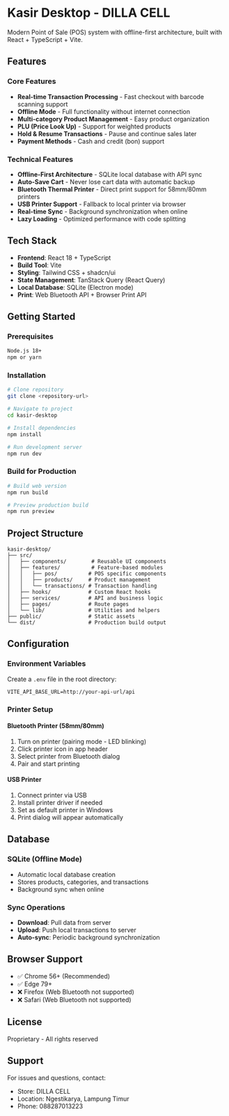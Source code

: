 # Kasir Desktop - DILLA CELL

Modern Point of Sale (POS) system with offline-first architecture, built with React + TypeScript + Vite.

## Features

### Core Features
- **Real-time Transaction Processing** - Fast checkout with barcode scanning support
- **Offline Mode** - Full functionality without internet connection
- **Multi-category Product Management** - Easy product organization
- **PLU (Price Look Up)** - Support for weighted products
- **Hold & Resume Transactions** - Pause and continue sales later
- **Payment Methods** - Cash and credit (bon) support

### Technical Features
- **Offline-First Architecture** - SQLite local database with API sync
- **Auto-Save Cart** - Never lose cart data with automatic backup
- **Bluetooth Thermal Printer** - Direct print support for 58mm/80mm printers
- **USB Printer Support** - Fallback to local printer via browser
- **Real-time Sync** - Background synchronization when online
- **Lazy Loading** - Optimized performance with code splitting

## Tech Stack

- **Frontend**: React 18 + TypeScript
- **Build Tool**: Vite
- **Styling**: Tailwind CSS + shadcn/ui
- **State Management**: TanStack Query (React Query)
- **Local Database**: SQLite (Electron mode)
- **Print**: Web Bluetooth API + Browser Print API

## Getting Started

### Prerequisites

```bash
Node.js 18+ 
npm or yarn
```

### Installation

```bash
# Clone repository
git clone <repository-url>

# Navigate to project
cd kasir-desktop

# Install dependencies
npm install

# Run development server
npm run dev
```

### Build for Production

```bash
# Build web version
npm run build

# Preview production build
npm run preview
```

## Project Structure

```
kasir-desktop/
├── src/
│   ├── components/        # Reusable UI components
│   ├── features/          # Feature-based modules
│   │   ├── pos/          # POS specific components
│   │   ├── products/     # Product management
│   │   └── transactions/ # Transaction handling
│   ├── hooks/            # Custom React hooks
│   ├── services/         # API and business logic
│   ├── pages/            # Route pages
│   └── lib/              # Utilities and helpers
├── public/               # Static assets
└── dist/                 # Production build output
```

## Configuration

### Environment Variables

Create a `.env` file in the root directory:

```env
VITE_API_BASE_URL=http://your-api-url/api
```

### Printer Setup

#### Bluetooth Printer (58mm/80mm)
1. Turn on printer (pairing mode - LED blinking)
2. Click printer icon in app header
3. Select printer from Bluetooth dialog
4. Pair and start printing

#### USB Printer
1. Connect printer via USB
2. Install printer driver if needed
3. Set as default printer in Windows
4. Print dialog will appear automatically

## Database

### SQLite (Offline Mode)
- Automatic local database creation
- Stores products, categories, and transactions
- Background sync when online

### Sync Operations
- **Download**: Pull data from server
- **Upload**: Push local transactions to server
- **Auto-sync**: Periodic background synchronization

## Browser Support

- ✅ Chrome 56+ (Recommended)
- ✅ Edge 79+
- ❌ Firefox (Web Bluetooth not supported)
- ❌ Safari (Web Bluetooth not supported)

## License

Proprietary - All rights reserved

## Support

For issues and questions, contact:
- Store: DILLA CELL
- Location: Ngestikarya, Lampung Timur
- Phone: 088287013223
